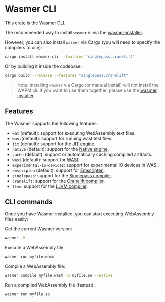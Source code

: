 # Wasmer CLI

This crate is the Wasmer CLI.

The recommended way to install `wasmer` is via the [wasmer-installer](https://github.com/wasmerio/wasmer-install).

However, you can also install `wasmer` via Cargo (you will need to specify the compilers to use):

```bash
cargo install wasmer-cli --features "singlepass,cranelift"
```

Or by building it inside the codebase:

```bash
cargo build --release --features "singlepass,cranelift"
```

> Note: installing `wasmer` via Cargo (or manual install) will not install
> the WAPM cli. If you want to use them together, please use the [wasmer installer](https://github.com/wasmerio/wasmer-install).


## Features

The Wasmer supports the following features:
* `wat` (default): support for executing WebAssembly text files.
* `wast`(default): support for running wast test files.
* `jit` (default): support for the [JIT engine].
* `native` (default): support for the [Native engine].
* `cache` (default): support or automatically caching compiled artifacts.
* `wasi` (default): support for [WASI].
* `experimental-io-devices`: support for experimental IO devices in WASI.
* `emscripten` (default): support for [Emscripten].
* `singlepass`: support for the [Singlepass compiler].
* `cranelift`: support for the [Cranelift compiler].
* `llvm`: support for the [LLVM compiler].

[JIT Engine]: https://github.com/wasmerio/wasmer-reborn/tree/master/lib/engine-jit/
[Native Engine]: https://github.com/wasmerio/wasmer-reborn/tree/master/lib/engine-native/
[WASI]: https://github.com/wasmerio/wasmer-reborn/tree/master/lib/wasi/
[Emscripten]: https://github.com/wasmerio/wasmer-reborn/tree/master/lib/emscripten/
[Singlepass compiler]: https://github.com/wasmerio/wasmer-reborn/tree/master/lib/compiler-singlepass/
[Cranelift compiler]: https://github.com/wasmerio/wasmer-reborn/tree/master/lib/compiler-cranelift/
[LLVM compiler]: https://github.com/wasmerio/wasmer-reborn/tree/master/lib/compiler-llvm/

## CLI commands

Once you have Wasmer installed, you can start executing WebAssembly files easily:

Get the current Wasmer version:

```bash
wasmer -V
```

Execute a WebAssembly file:

```bash
wasmer run myfile.wasm
```

Compile a WebAssembly file:

```bash
wasmer compile myfile.wasm -o myfile.so --native
```

Run a compiled WebAssembly file (fastest):

```bash
wasmer run myfile.so
```
